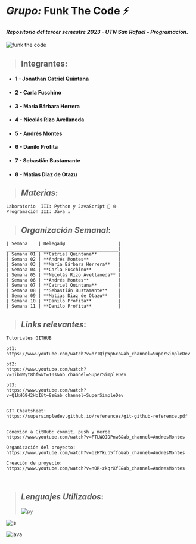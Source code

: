 # _Grupo:_ **Funk The Code** ⚡

#### _Repositorio del tercer semestre 2023 - UTN San Rafael - Programación._

![funk the code](https://media4.giphy.com/media/v1.Y2lkPTc5MGI3NjExMjIxZTQ1MGFiMWZhNjgzNWY0NjM5NmM5YTU4MmYwMDBiMGJkYTY1ZSZjdD1n/FoVzfcqCDSb7zCynOp/giphy.gif)

> ## **Integrantes**:

- #### 1 - Jonathan Catriel Quintana
- #### 2 - Carla Fuschino
- #### 3 - María Bárbara Herrera
- #### 4 - Nicolás Rizo Avellaneda
- #### 5 - Andrés Montes
- #### 6 - Danilo Profita
- #### 7 - Sebastián Bustamante
- #### 8 - Matias Diaz de Otazu

> ## _Materias_:

```
Laboratorio  III: Python y JavaScript 🐍 🌐 
Programación III: Java ☕
```

> ## _Organización Semanal_:

```
| Semana    | Delegad@                    | 
__________________________________________|
| Semana 01 | **Catriel Quintana**        | 
| Semana 02 | **Andrés Montes**           | 
| Semana 03 | **María Bárbara Herrera**   | 
| Semana 04 | **Carla Fuschino**          | 
| Semana 05 | **Nicolás Rizo Avellaneda** | 
| Semana 06 | **Andrés Montes**           | 
| Semana 07 | **Catriel Quintana**        | 
| Semana 08 | **Sebastián Bustamante**    | 
| Semana 09 | **Matias Diaz de Otazu**    |
| Semana 10 | **Danilo Profita**          |
| Semana 11 | **Danilo Profita**          | 
```

> ## _Links relevantes_:

```
Tutoriales GITHUB

pt1:
https://www.youtube.com/watch?v=hrTQipWp6co&ab_channel=SuperSimpleDev

pt2:
https://www.youtube.com/watch?v=1ibmWyt8hfw&t=10s&ab_channel=SuperSimpleDev

pt3:
https://www.youtube.com/watch?v=Q1kHG842HoI&t=8s&ab_channel=SuperSimpleDev


GIT Cheatsheet:
https://supersimpledev.github.io/references/git-github-reference.pdf


Conexion a GitHub: commit, push y merge
https://www.youtube.com/watch?v=FTLWQJDPnw8&ab_channel=AndresMontes

Organización del proyecto:
https://www.youtube.com/watch?v=bzHYkub5ffo&ab_channel=AndresMontes

Creación de proyecto:
https://www.youtube.com/watch?v=nOR-zkqrXfE&ab_channel=AndresMontes



```

> ## _Lenguajes Utilizados_:
>
> ![py](https://media4.giphy.com/media/coxQHKASG60HrHtvkt/giphy.gif?cid=ecf05e47vscbxnqi6yxok229ruj0sc0xhakpf7wc4n8ob62l&rid=giphy.gif&ct=g.gif)

![js](https://www.disenowebwordpress.com/wp-content/uploads/2018/08/animationJS.gif)

![java](https://camo.githubusercontent.com/7eb44783ce417ae7261fbcea3b9aa6a71a281326b36e62becd958a685e3b3ab0/68747470733a2f2f6d69726f2e6d656469756d2e636f6d2f6d61782f3634302f312a6c684f617833635a4154475a774568473075545952412e676966)
